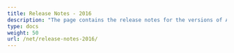 ```yaml
---
title: Release Notes - 2016
description: "The page contains the release notes for the versions of Aspose.Tasks for .NET released in 2016."
type: docs
weight: 50
url: /net/release-notes-2016/
---
```



